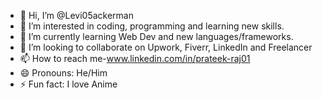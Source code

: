 - 👋 Hi, I’m @Levi05ackerman
- 👀 I’m interested in coding, programming and learning new skills.
- 🌱 I’m currently learning Web Dev and new languages/frameworks.
- 💞️ I’m looking to collaborate on Upwork, Fiverr, LinkedIn and Freelancer
- 📫 How to reach me-www.linkedin.com/in/prateek-raj01
- 😄 Pronouns: He/Him
- ⚡ Fun fact: I love Anime

<!---
Levi05ackerman/Levi05ackerman is a ✨ special ✨ repository because its `README.md` (this file) appears on your GitHub profile.
You can click the Preview link to take a look at your changes.
--->
